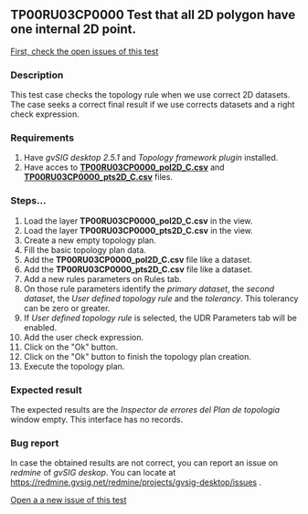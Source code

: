 ## TP00RU03CP0000 Test that all 2D polygon have one internal 2D point.

[First, check the open issues of this test](https://redmine.gvsig.net/redmine/projects/gvsig-desktop/issues?utf8=%E2%9C%93&set_filter=1&f%5B%5D=status_id&op%5Bstatus_id%5D=o&f%5B%5D=subject&op%5Bsubject%5D=%7E&v%5Bsubject%5D%5B%5D=TP00RU03CP0000&f%5B%5D=&c%5B%5D=tracker&c%5B%5D=status&c%5B%5D=priority&c%5B%5D=subject&c%5B%5D=assigned_to&c%5B%5D=updated_on&group_by=)

### Description

This test case checks the topology rule when we use correct 2D datasets. The case seeks a correct final result if we use corrects datasets and a right check expression.

### Requirements

1. Have *gvSIG desktop 2.5.1* and *Topology framework plugin* installed.
2. Have acces to [**TP00RU03CP0000_pol2D_C.csv**](https://github.com/jolicar/TopologyRuleUserDefinedRule/blob/master/testing/cases/TP00_TopologyRules/RU03_UserDefinedRule/CP0000_UDR_C/TP00RU03CP0000_pol2D_C.csv) and [**TP00RU03CP0000_pts2D_C.csv**](https://github.com/jolicar/TopologyRuleUserDefinedRule/blob/master/testing/cases/TP00_TopologyRules/RU03_UserDefinedRule/CP0000_UDR_C/TP00RU03CP0000_pts2D_C.csv) files.

### Steps...

1. Load the layer **TP00RU03CP0000_pol2D_C.csv** in the view.
2. Load the layer **TP00RU03CP0000_pts2D_C.csv** in the view.
3. Create a new empty topology plan.
4. Fill the basic topology plan data.
5. Add the **TP00RU03CP0000_pol2D_C.csv** file like a dataset.
6. Add the **TP00RU03CP0000_pts2D_C.csv** file like a dataset.
7. Add a new rules parameters on Rules tab.
8. On those rule parameters identify the *primary dataset*, the *second dataset*, the *User defined topology rule* and the *tolerancy*. This tolerancy can be zero or greater.
9. If *User defined topology rule* is selected, the UDR Parameters tab will be enabled.
10. Add the user check expression.
11. Click on the "Ok" button.
12. Click on the "Ok" button to finish the topology plan creation.
13. Execute the topology plan.

### Expected result

The expected results are the *Inspector de errores del Plan de topologia* window empty. This interface has no records.


### Bug report


In case the obtained results are not correct, you can report an issue on *redmine* of *gvSIG deskop*. You can locate at
https://redmine.gvsig.net/redmine/projects/gvsig-desktop/issues .

[Open a a new issue of this test](https://redmine.gvsig.net/redmine/projects/gvsig-desktop/issues/new?issue[subject]=TP00RU03CP0000+Test+that+all+2D+polygon+have+one+internal+2D+point)
